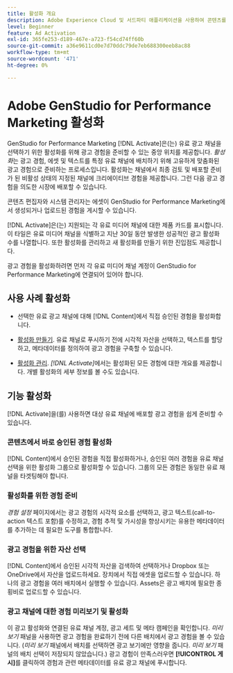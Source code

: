```yaml
---
title: 활성화 개요
description: Adobe Experience Cloud 및 서드파티 애플리케이션을 사용하여 콘텐츠를 활성화하는 방법을 알아봅니다.
level: Beginner
feature: Ad Activation
exl-id: 365fe253-d189-467e-a723-f54cd74ff60b
source-git-commit: a36e9611cd0e7d70ddc79de7eb688300eeb8ac88
workflow-type: tm+mt
source-wordcount: '471'
ht-degree: 0%

---
```


# Adobe GenStudio for Performance Marketing 활성화

GenStudio for Performance Marketing [!DNL Activate]은(는) 유료 광고 채널을 선택하기 위한 활성화를 위해 광고 경험을 준비할 수 있는 중앙 위치를 제공합니다. _활성화_&#x200B;는 광고 경험, 에셋 및 텍스트를 특정 유료 채널에 배치하기 위해 고유하게 맞춤화된 광고 경험으로 준비하는 프로세스입니다. 활성화는 채널에서 최종 검토 및 배포할 준비가 된 비활성 상태의 지정된 채널에 크리에이티브 경험을 제공합니다. 그런 다음 광고 경험을 의도한 시장에 배포할 수 있습니다.

콘텐츠 편집자와 시스템 관리자는 에셋이 GenStudio for Performance Marketing에서 생성되거나 업로드된 경험을 게시할 수 있습니다.

[!DNL Activate]은(는) 지원되는 각 유료 미디어 채널에 대한 제품 카드를 표시합니다. 이 타일은 유료 미디어 채널을 식별하고 지난 30일 동안 발생한 성공적인 광고 활성화 수를 나열합니다. 또한 활성화를 관리하고 새 활성화를 만들기 위한 진입점도 제공합니다.

광고 경험을 활성화하려면 먼저 각 유료 미디어 채널 계정이 GenStudio for Performance Marketing에 연결되어 있어야 합니다.

## 사용 사례 활성화

* 선택한 유료 광고 채널에 대해 [!DNL Content]에서 직접 승인된 경험을 활성화합니다.

* [활성화 만들기](create-activation.md). 유료 채널로 푸시하기 전에 시각적 자산을 선택하고, 텍스트를 할당하고, 메타데이터를 정의하여 광고 경험을 구축할 수 있습니다.

* [활성화 관리](manage-activations.md). _[!DNL Activate]_&#x200B;에서는 활성화된 모든 경험에 대한 개요를 제공합니다. 개별 활성화의 세부 정보를 볼 수도 있습니다.

## 기능 활성화

[!DNL Activate]을(를) 사용하면 대상 유료 채널에 배포할 광고 경험을 쉽게 준비할 수 있습니다.

### 콘텐츠에서 바로 승인된 경험 활성화

[!DNL Content]에서 승인된 경험을 직접 활성화하거나, 승인된 여러 경험을 유료 채널 선택을 위한 활성화 그룹으로 활성화할 수 있습니다. 그룹의 모든 경험은 동일한 유료 채널을 타겟팅해야 합니다.

### 활성화를 위한 경험 준비

_경험 설정_ 페이지에서는 광고 경험의 시각적 요소를 선택하고, 광고 텍스트(call-to-action 텍스트 포함)를 수정하고, 경험 추적 및 가시성을 향상시키는 유용한 메타데이터를 추가하는 데 필요한 도구를 통합합니다.

### 광고 경험을 위한 자산 선택

[!DNL Content]에서 승인된 시각적 자산을 검색하여 선택하거나 Dropbox 또는 OneDrive에서 자산을 업로드하세요. 장치에서 직접 에셋을 업로드할 수 있습니다. 하나의 광고 경험을 여러 배치에서 실행할 수 있습니다. Assets은 광고 배치에 필요한 종횡비로 업로드할 수 있습니다.

### 광고 채널에 대한 경험 미리보기 및 활성화

이 광고 활성화와 연결된 유료 채널 계정, 광고 세트 및 메타 캠페인을 확인합니다. _미리 보기_ 패널을 사용하면 광고 경험을 완료하기 전에 다른 배치에서 광고 경험을 볼 수 있습니다. (_미리 보기_ 패널에서 배치를 선택하면 광고 보기에만 영향을 줍니다. _미리 보기_ 패널의 배치 선택이 저장되지 않았습니다.) 광고 경험이 만족스러우면 **[!UICONTROL 게시]**&#x200B;를 클릭하여 경험과 관련 메타데이터를 유료 광고 채널에 푸시합니다.
